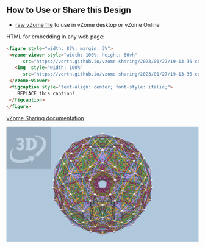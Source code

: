 
## How to Use or Share this Design

 - [raw vZome file](<https://raw.githubusercontent.com/vorth/vzome-sharing/main/2023/01/27/19-13-36-compound_5_600_cells_in_120_cell/compound_5_600_cells_in_120_cell.vZome>) to use in vZome desktop or vZome Online
 
 HTML for embedding in any web page:
 ```html
<figure style="width: 87%; margin: 5%">
  <vzome-viewer style="width: 100%; height: 60vh"
       src="https://vorth.github.io/vzome-sharing/2023/01/27/19-13-36-compound_5_600_cells_in_120_cell/compound_5_600_cells_in_120_cell.vZome" >
    <img  style="width: 100%"
       src="https://vorth.github.io/vzome-sharing/2023/01/27/19-13-36-compound_5_600_cells_in_120_cell/compound_5_600_cells_in_120_cell.png" >
  </vzome-viewer>
  <figcaption style="text-align: center; font-style: italic;">
     REPLACE this caption!
  </figcaption>
</figure>
 ```

[vZome Sharing documentation](https://vzome.github.io/vzome/sharing.html#how-it-works)

![Image](<compound_5_600_cells_in_120_cell.png>)

